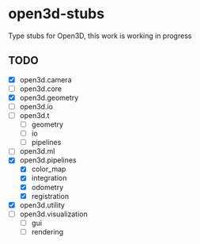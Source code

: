 # open3d-stubs
Type stubs for Open3D, this work is working in progress

## TODO
- [X] open3d.camera
- [ ] open3d.core
- [X] open3d.geometry
- [ ] open3d.io
- [ ] open3d.t
    - [ ] geometry
    - [ ] io
    - [ ] pipelines
- [ ] open3d.ml
- [X] open3d.pipelines
    - [X] color_map
    - [X] integration
    - [X] odometry
    - [X] registration
- [X] open3d.utility
- [ ] open3d.visualization
    - [ ] gui
    - [ ] rendering
